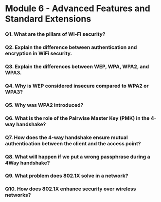 # Module 6 - Advanced Features and Standard Extensions

### Q1. What are the pillars of Wi-Fi security?
### Q2. Explain the difference between authentication and encryption in WiFi security.
### Q3. Explain the differences between WEP, WPA, WPA2, and WPAЗ.
### Q4. Why is WEP considered insecure compared to WPA2 or WPA3?
### Q5. Why was WPA2 introduced?
### Q6. What is the role of the Pairwise Master Key (PMK) in the 4-way handshake?
### Q7. How does the 4-way handshake ensure mutual authentication between the client and the access point?
### Q8. What will happen if we put a wrong passphrase during a 4Way handshake?
### Q9. What problem does 802.1X solve in a network?
### Q10. How does 802.1X enhance security over wireless networks?
